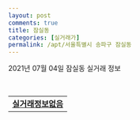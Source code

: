 ```yaml
---
layout: post
comments: true
title: 잠실동
categories: [실거래가]
permalink: /apt/서울특별시 송파구 잠실동
---
```


2021년 07월 04일 잠실동 실거래 정보

<script type="text/javascript">
  google.charts.load('current', {'packages':['corechart']});
  google.charts.setOnLoadCallback(drawChart);

  function drawChart() {
    var data = google.visualization.arrayToDataTable([['거래일', '매매', '전월세', '전매'], ['20-07', 24, 417, 0], ['20-08', 12, 300, 0], ['20-09', 16, 302, 0], ['20-10', 15, 330, 0], ['20-11', 36, 349, 0], ['20-12', 73, 328, 0], ['21-01', 43, 301, 0], ['21-02', 25, 261, 0], ['21-03', 31, 302, 0], ['21-04', 27, 234, 0], ['21-05', 35, 225, 0], ['21-06', 10, 142, 0]]);

    var options = {
      title: '최근 유형별 거래량 추이',
      legend: { position: 'bottom' }
    };

    var chart = new google.visualization.LineChart(document.getElementById('columnchart_material'));
    chart.draw(data, (options));
  }
</script>

<div id="columnchart_material" style="width: 95%; margin-left: -35px; display: block"></div>
<br>
<table>
  <tr>
    <td colspan="4" style="font-weight: bold;"><a href="https://search.naver.com/search.naver?query=잠실동 실거래정보없음">실거래정보없음</a></td>
  </tr>
    
</table>
    